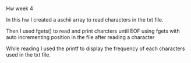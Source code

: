Hw week 4

In this hw I created a aschii array to read characters in the txt file.

Then I used fgets() to read and print charcters until EOF using fgets with auto incrementing position in the file after reading a character

While reading I used the printf to display the frequency of each characters used in the txt file.